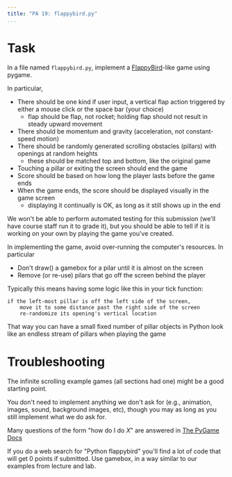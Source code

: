 ```yaml
---
title: "PA 19: flappybird.py"
...
```


# Task

In a file named `flappybird.py`, implement a [FlappyBird](https://flappybird.me/)-like game using pygame.

In particular,

-   There should be one kind if user input, a vertical flap action triggered by either a mouse click or the space bar (your choice) 
    - flap should be flap, not rocket; holding flap should not result in steady upward movement
-   There should be momentum and gravity (acceleration, not constant-speed motion)
-   There should be randomly generated scrolling obstacles (pillars) with openings at random heights
    - these should be matched top and bottom, like the original game
-   Touching a pillar or exiting the screen should end the game
-   Score should be based on how long the player lasts before the game ends
-   When the game ends, the score should be displayed visually in the game screen
    - displaying it continually is OK, as long as it still shows up in the end

We won't be able to perform automated testing for this submission (we'll have course staff run it to grade it), but you should be able to tell if it is working on your own by playing the game you've created.

In implementing the game, avoid over-running the computer's resources.
In particular

-   Don't draw() a gamebox for a pilar until it is almost on the screen
-   Remove (or re-use) pilars that go off the screen behind the player

Typically this means having some logic like this in your tick function:

````
if the left-most pillar is off the left side of the screen,
    move it to some distance past the right side of the screen
    re-randomize its opening's vertical location
````

That way you can have a small fixed number of pillar objects in Python
look like an endless stream of pillars when playing the game

# Troubleshooting

The infinite scrolling example games (all sections had one) might be a good starting point.

You don't need to implement anything we don't ask for (e.g., animation, images, sound, background images, etc), though you may as long as you still implement what we do ask for.

Many questions of the form "how do I do *X*" are answered in [The PyGame Docs](http://cs1110.cs.virginia.edu/code/gamebox/gamebox.pdf)

If you do a web search for "Python flappybird" you'll find a lot of code that will get 0 points if submitted.
Use gamebox, in a way similar to our examples from lecture and lab.
